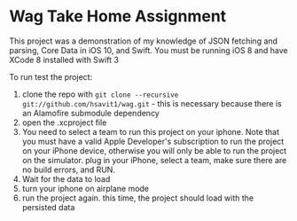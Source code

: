# Wag Take Home Assignment

This project was a demonstration of my knowledge of JSON fetching and parsing, Core Data in iOS 10, and Swift. You must be running iOS 8 and have XCode 8 installed with Swift 3

To run test the project:

1. clone the repo with `git clone --recursive git://github.com/hsavit1/wag.git` - this is necessary because there is an Alamofire submodule dependency
2. open the .xcproject file
3. You need to select a team to run this project on your iphone. Note that you must have a valid Apple Developer's subscription to run the project on your iPhone device, otherwise you will only be able to run the project on the simulator. plug in your iPhone, select a team, make sure there are no build errors, and RUN.  
4. Wait for the data to load
5. turn your iphone on airplane mode
6. run the project again. this time, the project should load with the persisted data
